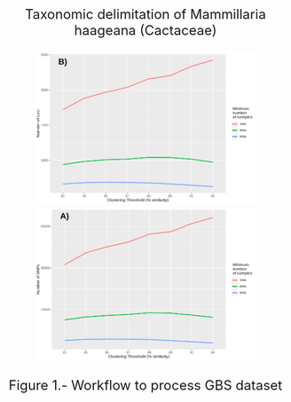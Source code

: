 <p align="center"><font size="5">
Taxonomic delimitation of Mammillaria haageana (Cactaceae)
</p>



<p align="center">
<img src="out/R_plots/Clust_Tresh_loci.png" width="400">
<img src="out/R_plots/Clust_Tresh_snp.png" width="400">
</p>
<p align="center">
Figure 1.- Workflow to process GBS dataset
</p>
